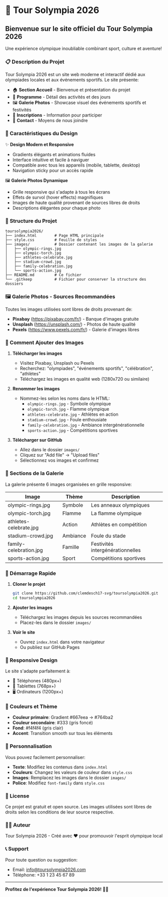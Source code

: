 # 🏅 Tour Solympia 2026

## Bienvenue sur le site officiel du Tour Solympia 2026

Une expérience olympique inoubliable combinant sport, culture et aventure!

### 📋 Description du Projet

Tour Solympia 2026 est un site web moderne et interactif dédié aux olympiades locales et aux événements sportifs. Le site présente:

- 🏠 **Section Accueil** - Bienvenue et présentation du projet
- 📅 **Programme** - Détail des activités et des jours
- 🖼️ **Galerie Photos** - Showcase visuel des événements sportifs et festivités
- 📝 **Inscriptions** - Information pour participer
- 📧 **Contact** - Moyens de nous joindre

### 🎨 Caractéristiques du Design

✨ **Design Modern et Responsive**
- Gradients élégants et animations fluides
- Interface intuitive et facile à naviguer
- Compatible avec tous les appareils (mobile, tablette, desktop)
- Navigation sticky pour un accès rapide

🖼️ **Galerie Photos Dynamique**
- Grille responsive qui s'adapte à tous les écrans
- Effets de survol (hover effects) magnifiques
- Images de haute qualité provenant de sources libres de droits
- Descriptions élégantes pour chaque photo

### 📁 Structure du Projet

```
toursolympia2026/
├── index.html        # Page HTML principale
├── style.css         # Feuille de styles
├── images/           # Dossier contenant les images de la galerie
│   ├── olympic-rings.jpg
│   ├── olympic-torch.jpg
│   ├── athletes-celebrate.jpg
│   ├── stadium-crowd.jpg
│   ├── family-celebration.jpg
│   └── sports-action.jpg
├── README.md         # Ce fichier
└── .gitkeep          # Fichier pour conserver la structure des dossiers
```

### 🖼️ Galerie Photos - Sources Recommandées

Toutes les images utilisées sont libres de droits provenant de:

- **Pixabay** (https://pixabay.com/fr/) - Banque d'images gratuite
- **Unsplash** (https://unsplash.com/) - Photos de haute qualité
- **Pexels** (https://www.pexels.com/fr/) - Galerie d'images libres

### 📸 Comment Ajouter des Images

1. **Télécharger les images**
   - Visitez Pixabay, Unsplash ou Pexels
   - Recherchez: "olympiades", "événements sportifs", "célébration", "athlètes"
   - Téléchargez les images en qualité web (1280x720 ou similaire)

2. **Renommer les images**
   - Nommez-les selon les noms dans le HTML:
     - `olympic-rings.jpg` - Symbole olympique
     - `olympic-torch.jpg` - Flamme olympique
     - `athletes-celebrate.jpg` - Athlètes en action
     - `stadium-crowd.jpg` - Foule enthousiate
     - `family-celebration.jpg` - Ambiance intergénérationnelle
     - `sports-action.jpg` - Compétitions sportives

3. **Télécharger sur GitHub**
   - Allez dans le dossier `images/`
   - Cliquez sur "Add file" → "Upload files"
   - Sélectionnez vos images et confirmez

### 🎯 Sections de la Galerie

La galerie présente 6 images organisées en grille responsive:

| Image | Thème | Description |
|-------|-------|-------------|
| olympic-rings.jpg | Symbole | Les anneaux olympiques |
| olympic-torch.jpg | Flamme | La flamme olympique |
| athletes-celebrate.jpg | Action | Athlètes en compétition |
| stadium-crowd.jpg | Ambiance | Foule du stade |
| family-celebration.jpg | Famille | Festivités intergénérationnelles |
| sports-action.jpg | Sport | Compétitions sportives |

### 🚀 Démarrage Rapide

1. **Cloner le projet**
   ```bash
   git clone https://github.com/clemdesch17-svg/toursolympia2026.git
   cd toursolympia2026
   ```

2. **Ajouter les images**
   - Téléchargez les images depuis les sources recommandées
   - Placez-les dans le dossier `images/`

3. **Voir le site**
   - Ouvrez `index.html` dans votre navigateur
   - Ou publiez sur GitHub Pages

### 📱 Responsive Design

Le site s'adapte parfaitement à:
- 📱 Téléphones (480px+)
- 📱 Tablettes (768px+)
- 🖥️ Ordinateurs (1200px+)

### 🎨 Couleurs et Thème

- **Couleur primaire**: Gradient #667eea → #764ba2
- **Couleur secondaire**: #333 (gris foncé)
- **Fond**: #f4f4f4 (gris clair)
- **Accent**: Transition smooth sur tous les éléments

### 📝 Personnalisation

Vous pouvez facilement personnaliser:

- **Texte**: Modifiez les contenus dans `index.html`
- **Couleurs**: Changez les valeurs de couleur dans `style.css`
- **Images**: Remplacez les images dans le dossier `images/`
- **Police**: Modifiez `font-family` dans `style.css`

### 📄 License

Ce projet est gratuit et open source.
Les images utilisées sont libres de droits selon les conditions de leur source respective.

### 👨‍💻 Auteur

Tour Solympia 2026 - Créé avec ❤️ pour promouvoir l'esprit olympique local

### 📞 Support

Pour toute question ou suggestion:
- Email: info@toursolympia2026.com
- Téléphone: +33 1 23 45 67 89

---

**Profitez de l'expérience Tour Solympia 2026!** 🏅🎉
